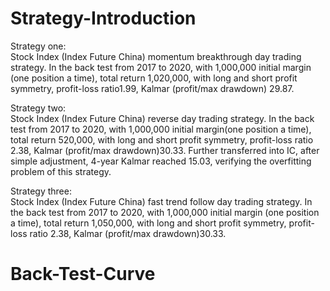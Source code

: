 # Strategy-Introduction

Strategy one:  
Stock Index (Index Future China) momentum breakthrough day trading strategy. In the back test from 2017 to 2020, with 1,000,000 initial margin (one position a time), total return 1,020,000, with long and short profit symmetry, profit-loss ratio1.99, Kalmar (profit/max drawdown) 29.87.

Strategy two:  
Stock Index (Index Future China) reverse day trading strategy. In the back test from 2017 to 2020, with 1,000,000 initial margin(one position a time), total return 520,000, with long and short profit symmetry, profit-loss ratio 2.38, Kalmar (profit/max drawdown)30.33. Further transferred into IC, after simple adjustment, 4-year Kalmar reached 15.03, verifying the overfitting problem of this strategy.  

Strategy three:  
Stock Index (Index Future China) fast trend follow day trading strategy. In the back test from 2017 to 2020, with 1,000,000 initial margin (one position a time), total return 1,050,000, with long and short profit symmetry, profit-loss ratio 2.38, Kalmar (profit/max drawdown)30.33. 

# Back-Test-Curve

